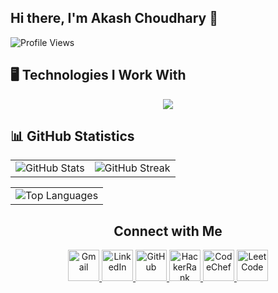 ## Hi there, I'm Akash Choudhary 👋

![Profile Views](https://komarev.com/ghpvc/?username=iakashchoudhary&color=green)

<!--
**iakashchoudhary/iakashchoudhary** is a ✨ _special_ ✨ repository because its `README.md` (this file) appears on your GitHub profile.

Here are some ideas to get you started:

- 🔭 I’m currently working on ...
- 🌱 I’m currently learning ...
- 👯 I’m looking to collaborate on ...
- 🤔 I’m looking for help with ...
- 💬 Ask me about ...
- 📫 How to reach me: ...
- 😄 Pronouns: ...
- ⚡ Fun fact: ...
-->

## 🖥️ Technologies I Work With

<p align="center">
  <a href="https://skillicons.dev">
    <img src="https://skillicons.dev/icons?i=anaconda,androidstudio,angular,apple,arduino,aws,bootstrap,c,cs,cpp,css,django,dotnet,eclipse,figma,git,gmail,gradle,html,github,java,js,linux,md,netlify,nodejs,php,postman,py,r,raspberrypi,spring,sqlite,stackoverflow,sklearn,tensorflow,ubuntu,visualstudio,vscode&perline=13&theme=light" />
  </a>
</p>

<!-- 
### 🖥️ Programming Languages

<p align="center">
  <a href="https://skillicons.dev">
    <img src="https://skillicons.dev/icons?i=java,python," />
  </a>
</p>

### 💾 Databases

<p align="center">
  <a href="https://skillicons.dev">
    <img src="https://skillicons.dev/icons?i=" />
  </a>
</p>

### ⚙️ Frameworks

<p align="center">
  <a href="https://skillicons.dev">
    <img src="https://skillicons.dev/icons?i=angular," />
  </a>
</p>

### 🛠️ Software & Tools

<p align="center">
  <a href="https://skillicons.dev">
    <img src="https://skillicons.dev/icons?i=anaconda,androidstudio,arduino" />
  </a>
</p>

### 🔌 APIs

<p align="center">
  <a href="https://skillicons.dev">
    <img src="https://skillicons.dev/icons?i=" />
  </a>
</p>

### 🧪 Testing Frameworks

<p align="center">
  <a href="https://skillicons.dev">
    <img src="https://skillicons.dev/icons?i=" />
  </a>
</p>

### Version Control Systems

<p align="center">
  <a href="https://skillicons.dev">
    <img src="https://skillicons.dev/icons?i=" />
  </a>
</p>

### Design & Prototyping Tools

<p align="center">
  <a href="https://skillicons.dev">
    <img src="https://skillicons.dev/icons?i=" />
  </a>
</p>

### Big Data & Analytics

<p align="center">
  <a href="https://skillicons.dev">
    <img src="https://skillicons.dev/icons?i=" />
  </a>
</p>

### Machine Learning & Artifical Intelligence

<p align="center">
  <a href="https://skillicons.dev">
    <img src="https://skillicons.dev/icons?i=" />
  </a>
</p>
-->

## 📊 GitHub Statistics

<table>
  <tr>
    <td><img src="https://github-readme-stats.vercel.app/api?username=iakashchoudhary&show_icons=true&theme=default" alt="GitHub Stats"></td>
    <td><img src="https://github-readme-streak-stats.herokuapp.com/?user=iakashchoudhary&theme=default" alt="GitHub Streak"></td>
  </tr>
</table>

<table>
  <tr>
    <td><img src="https://github-readme-stats.vercel.app/api/top-langs/?username=iakashchoudhary&layout=compact&theme=default" alt="Top Languages"></td>
  </tr>
</table>

<h2 align="center">Connect with Me</h2>
  <p align="center">
    <a href="mailto:akash01082001@gmail.com">
      <img src="https://github.com/user-attachments/assets/c2e36351-741a-411a-ac1d-5d497bab6075" alt="Gmail" height="50" weight="50" />
    </a>
    <a href="https://www.linkedin.com/in/iakashchoudhary">
      <img src="https://github.com/user-attachments/assets/90be985a-2959-43b6-b204-a51d8c555eed" alt="LinkedIn" height="50" weight="50" />
    </a>
    <a href="https://github.com/iakashchoudhary">
      <img src="https://github.com/user-attachments/assets/4991cdab-e284-4309-aa76-14ec3a4b606e" alt="GitHub" height="50" weight="50" />
    </a>
    <a href="https://www.hackerrank.com/iakashchoudhary">
      <img src="https://github.com/user-attachments/assets/fb520a50-7710-4c76-8289-34337dd6ee0e" alt="HackerRank" height="50" weight="50" />
    </a>
    <a href="https://www.codechef.com/users/akashchoudhari">
      <img src="https://github.com/user-attachments/assets/40336849-22dc-4b9a-be85-10cb399e54c7" alt="CodeChef" height="50" weight="50" />
    </a>
    <a href="https://leetcode.com/iakashchoudhary/">
      <img src="https://github.com/user-attachments/assets/d0fa5a90-9b74-4712-8742-e12602d3a613" alt="LeetCode" height="50" weight="50" />
    </a>
  </p>
